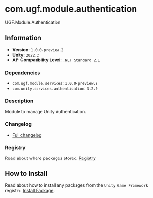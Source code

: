 # com.ugf.module.authentication

UGF.Module.Authentication

## Information

- **Version**: `1.0.0-preview.2`
- **Unity**: `2022.2`
- **API Compatibility Level**: `.NET Standard 2.1`

### Dependencies

- `com.ugf.module.services`: `1.0.0-preview.2`
- `com.unity.services.authentication`: `3.2.0`


### Description

Module to manage Unity Authentication.

### Changelog

- [Full changelog](changelog.md)

### Registry

Read about where packages stored: [Registry](https://github.com/unity-game-framework/organization/blob/main/docs/registry.md).

## How to Install

Read about how to install any packages from the `Unity Game Framework` registry: [Install Package](https://github.com/unity-game-framework/organization/blob/main/docs/install-packages.md).
